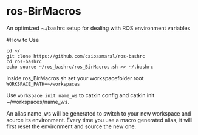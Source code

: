 # ros-BirMacros
An optimized ~./bashrc setup for dealing with ROS environment variables

#How to Use
```
cd ~/
git clone https://github.com/caioaamaral/ros-bashrc
cd ros-bashrc
echo source ~/ros_bashrc/ros_BirMacros.sh >> ~/.bashrc

```
Inside ros_BirMacros.sh set your workspacefolder root `WORKSPACE_PATH=~/workspaces`

Use `workspace init name_ws` to catkin config and catkin init ~/workspaces/name_ws.

An alias name_ws will be generated to switch to your new workspace and source its environment. Every time you use a macro generated alias, it will first reset the environment and source the new one.
